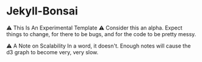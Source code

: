 # Jekyll-Bonsai

⚠️ This Is An Experimental Template ⚠️
Consider this an alpha. Expect things to change, for there to be bugs, and for the code to be pretty messy.

⚠️ A Note on Scalability
In a word, it doesn't. Enough notes will cause the d3 graph to become very, very slow.
